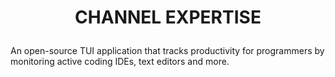 # <p align="center">CHANNEL EXPERTISE</p>
An open-source TUI application that tracks productivity for programmers by monitoring active coding IDEs, text editors and more.

